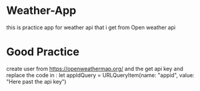 # Weather-App
this is practice app for weather api that i get from Open weather api
# Good Practice 
create user from https://openweathermap.org/
and the get api key and replace the code in : let appIdQuery = URLQueryItem(name: "appid", value: "Here past the api key")
